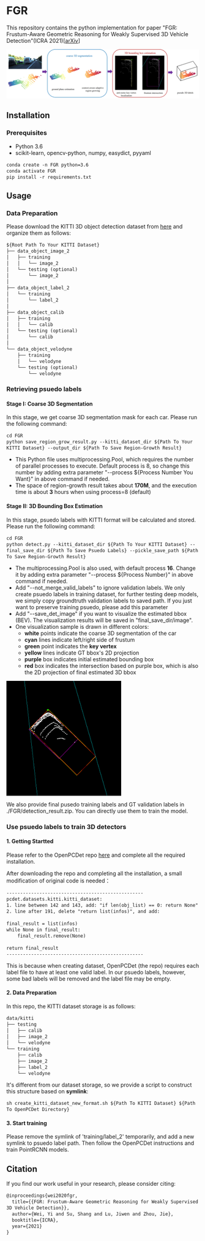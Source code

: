 FGR
===
This repository contains the python implementation for paper "FGR: Frustum-Aware Geometric Reasoning for Weakly Supervised 3D Vehicle Detection"(ICRA 2021)\[[arXiv](https://arxiv.org/abs/2012.00987)\]

<img src="./imgs/FGR.png">

## Installation

### Prerequisites
- Python 3.6
- scikit-learn, opencv-python, numpy, easydict, pyyaml

```shell
conda create -n FGR python=3.6
conda activate FGR
pip install -r requirements.txt
```

## Usage
### Data Preparation

Please download the KITTI 3D object detection dataset from [here](http://www.cvlibs.net/datasets/kitti/eval_object.php?obj_benchmark=3d) and organize them as follows:

```text
${Root Path To Your KITTI Dataset}
├── data_object_image_2
│   ├── training
│   │   └── image_2
│   └── testing (optional)
│       └── image_2
│
├── data_object_label_2
│   └── training
│       └── label_2
│
├── data_object_calib
│   ├── training
│   │   └── calib
│   └── testing (optional)
│       └── calib
│
└── data_object_velodyne
    ├── training
    │   └── velodyne
    └── testing (optional)
        └── velodyne
```

### Retrieving psuedo labels
#### Stage I: Coarse 3D Segmentation
In this stage, we get coarse 3D segmentation mask for each car. Please run the following command:

```shell
cd FGR
python save_region_grow_result.py --kitti_dataset_dir ${Path To Your KITTI Dataset} --output_dir ${Path To Save Region-Growth Result}
```

- This Python file uses multiprocessing.Pool, which requires the number of parallel processes to execute. Default process is 8, so change this number by adding extra parameter "--process ${Process Number You Want}" in above command if needed. 
- The space of region-growth result takes about **170M**, and the execution time is about **3** hours when using process=8 (default)

#### Stage II: 3D Bounding Box Estimation
In this stage, psuedo labels with KITTI format will be calculated and stored. Please run the following command:

```shell
cd FGR
python detect.py --kitti_dataset_dir ${Path To Your KITTI Dataset} --final_save_dir ${Path To Save Psuedo Labels} --pickle_save_path ${Path To Save Region-Growth Result}
```

- The multiprocessing.Pool is also used, with default process **16**. Change it by adding extra parameter "--process ${Process Number}" in above command if needed. 
- Add "--not_merge_valid_labels" to ignore validation labels. We only create psuedo labels in training dataset, for further testing deep models, we simply copy groundtruth validation labels to saved path. If you just want to preserve training psuedo, please add this parameter
- Add "--save_det_image" if you want to visualize the estimated bbox (BEV). The visualization results will be saved in "final_save_dir/image".
- One visualization sample is drawn in different colors: 
    - **white**  points indicate the coarse 3D segmentation of the car 
    - **cyan**   lines indicate left/right side of frustum
    - **green**  point indicates the **key vertex**
    - **yellow** lines indicate GT bbox's 2D projection
    - **purple** box indicates initial estimated bounding box
    - **red**    box indicates the intersection based on purple box, which is also the 2D projection of final estimated 3D bbox

<img src="./imgs/sample_bbox.png" width = "300" div align=center />

We also provide final pusedo training labels and GT validation labels in ./FGR/detection_result.zip. You can directly use them to train the model.


### Use psuedo labels to train 3D detectors
#### 1. Getting Startted

Please refer to the OpenPCDet repo [here](https://github.com/open-mmlab/OpenPCDet) and complete all the required installation.

After downloading the repo and completing all the installation, a small modification of original code is needed：

```text
--------------------------------------------------
pcdet.datasets.kitti.kitti_dataset:
1. line between 142 and 143, add: "if len(obj_list) == 0: return None"
2. line after 191, delete "return list(infos)", and add:

final_result = list(infos)
while None in final_result:
    final_result.remove(None)
            
return final_result
--------------------------------------------------
```

This is because when creating dataset, OpenPCDet (the repo) requires each label file to have at least one valid label. In our psuedo labels, however, some bad labels will be removed and the label file may be empty.

#### 2. Data Preparation

In this repo, the KITTI dataset storage is as follows:

```text
data/kitti
├── testing
│   ├── calib
│   ├── image_2
│   └── velodyne
└── training
    ├── calib
    ├── image_2
    ├── label_2
    └── velodyne
```

It's different from our dataset storage, so we provide a script to construct this structure based on **symlink**:

```shell
sh create_kitti_dataset_new_format.sh ${Path To KITTI Dataset} ${Path To OpenPCDet Directory}
```

#### 3. Start training

Please remove the symlink of 'training/label_2' temporarily, and add a new symlink to psuedo label path. Then follow the OpenPCDet instructions and train PointRCNN models. 

## Citation 
If you find our work useful in your research, please consider citing:
```
@inproceedings{wei2020fgr,
  title={{FGR: Frustum-Aware Geometric Reasoning for Weakly Supervised 3D Vehicle Detection}},
  author={Wei, Yi and Su, Shang and Lu, Jiwen and Zhou, Jie},
  booktitle={ICRA},
  year={2021}
}
```
